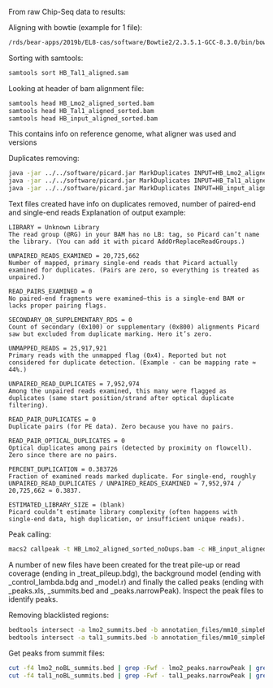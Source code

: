 From raw Chip-Seq data to results:

Aligning with bowtie (example for 1 file):
```bash
/rds/bear-apps/2019b/EL8-cas/software/Bowtie2/2.3.5.1-GCC-8.3.0/bin/bowtie2-align-s --wrapper basic-0 -p 8 --very-sensitive-local -x /rds/projects/c/cazierj-ccbservice/Genomes/Mouse/mm10/bowtie2_indices/mm10 -S HB_Tal1_aligned.sam -U ./HB_Tal1.fastq.gz"
```

Sorting with samtools:
```bash
samtools sort HB_Tal1_aligned.sam
```

Looking at header of bam alignment file:
```bash
samtools head HB_Lmo2_aligned_sorted.bam
samtools head HB_Tal1_aligned_sorted.bam
samtools head HB_input_aligned_sorted.bam
```
This contains info on reference genome, what aligner was used and versions

Duplicates removing:
```bash
java -jar ../../software/picard.jar MarkDuplicates INPUT=HB_Lmo2_aligned_sorted.bam OUTPUT=HB_Lmo2_aligned_sorted_noDups.bam METRICS_FILE=HB_Lmo2_aligned_sorted_noDups.txt REMOVE_DUPLICATES=true ASSUME_SORTED=true
java -jar ../../software/picard.jar MarkDuplicates INPUT=HB_Tal1_aligned_sorted.bam OUTPUT=HB_Tal1_aligned_sorted_noDups.bam METRICS_FILE=HB_Tal1_aligned_sorted_noDups.txt REMOVE_DUPLICATES=true ASSUME_SORTED=true
java -jar ../../software/picard.jar MarkDuplicates INPUT=HB_input_aligned_sorted.bam OUTPUT=HB_input_aligned_sorted_noDups.bam METRICS_FILE=HB_input_aligned_sorted_noDups.txt REMOVE_DUPLICATES=true ASSUME_SORTED=true
```
Text files created have info on duplicates removed, number of paired-end and single-end reads
Explanation of output example:
```output
LIBRARY = Unknown Library
The read group (@RG) in your BAM has no LB: tag, so Picard can’t name the library. (You can add it with picard AddOrReplaceReadGroups.)

UNPAIRED_READS_EXAMINED = 20,725,662
Number of mapped, primary single-end reads that Picard actually examined for duplicates. (Pairs are zero, so everything is treated as unpaired.)

READ_PAIRS_EXAMINED = 0
No paired-end fragments were examined—this is a single-end BAM or lacks proper pairing flags.

SECONDARY_OR_SUPPLEMENTARY_RDS = 0
Count of secondary (0x100) or supplementary (0x800) alignments Picard saw but excluded from duplicate marking. Hero it’s zero.

UNMAPPED_READS = 25,917,921
Primary reads with the unmapped flag (0x4). Reported but not considered for duplicate detection. (Example - can be mapping rate ≈ 44%.)

UNPAIRED_READ_DUPLICATES = 7,952,974
Among the unpaired reads examined, this many were flagged as duplicates (same start position/strand after optical duplicate filtering).

READ_PAIR_DUPLICATES = 0
Duplicate pairs (for PE data). Zero because you have no pairs.

READ_PAIR_OPTICAL_DUPLICATES = 0
Optical duplicates among pairs (detected by proximity on flowcell). Zero since there are no pairs.

PERCENT_DUPLICATION = 0.383726
Fraction of examined reads marked duplicate. For single-end, roughly
UNPAIRED_READ_DUPLICATES / UNPAIRED_READS_EXAMINED ≈ 7,952,974 / 20,725,662 ≈ 0.3837.

ESTIMATED_LIBRARY_SIZE = (blank)
Picard couldn’t estimate library complexity (often happens with single-end data, high duplication, or insufficient unique reads).
```

Peak calling:
```bash
macs2 callpeak -t HB_Lmo2_aligned_sorted_noDups.bam -c HB_input_aligned_sorted_noDups.bam -f BAM -g mm -n lmo2 -q 0.05 --keep-dup auto -B --trackline<img width="477" height="80" alt="image" src="https://github.com/user-attachments/assets/f6740387-4c56-4817-a700-406d2174e4be" />
```

A number of new files have been created for the treat pile-up or read coverage (ending in _treat_pileup.bdg), the background model (ending with _control_lambda.bdg and _model.r) and finally the called peaks (ending with  _peaks.xls, _summits.bed and _peaks.narrowPeak). Inspect the peak files to identify peaks.

Removing blacklisted regions:
```bash
bedtools intersect -a lmo2_summits.bed -b annotation_files/mm10_simpleRepeat.bed -v | bedtools intersect -a - -b annotation_files/mm10-blacklist.bed -v > lmo2_noBL_summits.bed
bedtools intersect -a tal1_summits.bed -b annotation_files/mm10_simpleRepeat.bed -v | bedtools intersect -a - -b annotation_files/mm10-blacklist.bed -v > tal1_noBL_summits.bed
```

Get peaks from summit files:
```bash
cut -f4 lmo2_noBL_summits.bed | grep -Fwf - lmo2_peaks.narrowPeak | grep -v chrUn | grep -v chrM | grep -v random > lmo2_filtered_peaks.bed
cut -f4 tal1_noBL_summits.bed | grep -Fwf - tal1_peaks.narrowPeak | grep -v chrUn | grep -v chrM | grep -v random > tal1_filtered_peaks.bed
```
